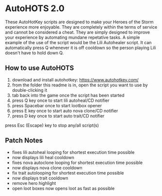 # AutoHOTS 2.0

These AutoHotKey scripts are designed to make your Heroes of the Storm experience more enjoyable. 
They are completely within the terms of service and cannot be considered a cheat. They are simply
designed to improve your experience by automating mundane repetative tasks. A simple example of 
the use of the script would be the Lili Autohealer script. It can automatically press Q whenever 
it is off cooldown so the person playing Lili doesn't have to hold down Q.

## How to use AutoHOTS
1) download and install autohotkey: https://www.autohotkey.com/
2) from the folder this readme is in, open the script you want to use by double-clicking it
3) tab back into the game once the script has been started
4) press Q key once to start lili autoheal/CD notifier
5) press Spacebar once to start lootbox opener
6) press E key once to start auto nova clone/CD notifier
7) press D key once to start auto trait/CD notifier

press Esc (Escape) key to stop any/all script(s)

## Patch Notes
- fixes lili autoheal looping for shortest execution time possible
- now displays lili heal cooldown
- fixes nova autoclone looping for shortest execution time possible
- now displays nova clone cooldown
- fix trait autolooping for shortest execution time possible
- now displays trait cooldown
- remove hero highlight
- open loot boxes now opens loot as fast as possible 
